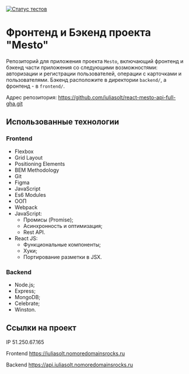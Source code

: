 [![Статус тестов](../../actions/workflows/tests.yml/badge.svg)](../../actions/workflows/tests.yml)

# Фронтенд и Бэкенд проекта "Mesto"
Репозиторий для приложения проекта `Mesto`, включающий фронтенд и бэкенд части приложения со следующими возможностями: авторизации и регистрации пользователей, операции с карточками и пользователями. Бэкенд расположите в директории `backend/`, а фронтенд - в `frontend/`. 
  
Адрес репозитория: https://github.com/iuliasolt/react-mesto-api-full-gha.git

## Использованные технологии

### Frontend

* Flexbox
* Grid Layout
* Positioning Elements
* BEM Methodology
* Git
* Figma
* JavaScript
* Es6 Modules
* ООП
* Webpack
* JavaScript:
  * Промисы (Promise);
  * Асинхронность и оптимизация;
  * Rest API.
* React JS:
  * Функциональные компоненты;
  * Хуки;
  * Портирование разметки в JSX.

### Backend

* Node.js;
* Express;
* MongoDB;
* Celebrate;
* Winston.

## Ссылки на проект

IP 51.250.67.165

Frontend https://iuliasolt.nomoredomainsrocks.ru

Backend https://api.iuliasolt.nomoredomainsrocks.ru
